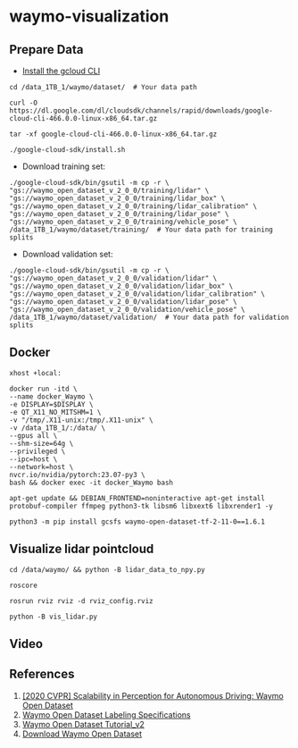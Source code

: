 # waymo-visualization

## Prepare Data
* [Install the gcloud CLI](https://cloud.google.com/sdk/docs/install#linux)
```
cd /data_1TB_1/waymo/dataset/  # Your data path
```
```
curl -O https://dl.google.com/dl/cloudsdk/channels/rapid/downloads/google-cloud-cli-466.0.0-linux-x86_64.tar.gz
```
```
tar -xf google-cloud-cli-466.0.0-linux-x86_64.tar.gz
```
```
./google-cloud-sdk/install.sh
```

* Download training set: 
```
./google-cloud-sdk/bin/gsutil -m cp -r \
"gs://waymo_open_dataset_v_2_0_0/training/lidar" \
"gs://waymo_open_dataset_v_2_0_0/training/lidar_box" \
"gs://waymo_open_dataset_v_2_0_0/training/lidar_calibration" \
"gs://waymo_open_dataset_v_2_0_0/training/lidar_pose" \
"gs://waymo_open_dataset_v_2_0_0/training/vehicle_pose" \
/data_1TB_1/waymo/dataset/training/  # Your data path for training splits
```

* Download validation set: 
```
./google-cloud-sdk/bin/gsutil -m cp -r \
"gs://waymo_open_dataset_v_2_0_0/validation/lidar" \
"gs://waymo_open_dataset_v_2_0_0/validation/lidar_box" \
"gs://waymo_open_dataset_v_2_0_0/validation/lidar_calibration" \
"gs://waymo_open_dataset_v_2_0_0/validation/lidar_pose" \
"gs://waymo_open_dataset_v_2_0_0/validation/vehicle_pose" \
/data_1TB_1/waymo/dataset/validation/  # Your data path for validation splits
```


## Docker
```
xhost +local:

docker run -itd \
--name docker_Waymo \
-e DISPLAY=$DISPLAY \
-e QT_X11_NO_MITSHM=1 \
-v "/tmp/.X11-unix:/tmp/.X11-unix" \
-v /data_1TB_1/:/data/ \
--gpus all \
--shm-size=64g \
--privileged \
--ipc=host \
--network=host \
nvcr.io/nvidia/pytorch:23.07-py3 \
bash && docker exec -it docker_Waymo bash
```
```
apt-get update && DEBIAN_FRONTEND=noninteractive apt-get install protobuf-compiler ffmpeg python3-tk libsm6 libxext6 libxrender1 -y
```
```
python3 -m pip install gcsfs waymo-open-dataset-tf-2-11-0==1.6.1
```


## Visualize lidar pointcloud
```
cd /data/waymo/ && python -B lidar_data_to_npy.py
```
```
roscore
```
```
rosrun rviz rviz -d rviz_config.rviz
```
```
python -B vis_lidar.py
```


## Video


## References
1) [[2020 CVPR] Scalability in Perception for Autonomous Driving: Waymo Open Dataset](https://openaccess.thecvf.com/content_CVPR_2020/html/Sun_Scalability_in_Perception_for_Autonomous_Driving_Waymo_Open_Dataset_CVPR_2020_paper.html)
2) [Waymo Open Dataset Labeling Specifications](https://github.com/waymo-research/waymo-open-dataset/blob/master/docs/labeling_specifications.md)
3) [Waymo Open Dataset Tutorial_v2](https://github.com/waymo-research/waymo-open-dataset/blob/master/tutorial/tutorial_v2.ipynb)
4) [Download Waymo Open Dataset](https://waymo.com/open/download/)
